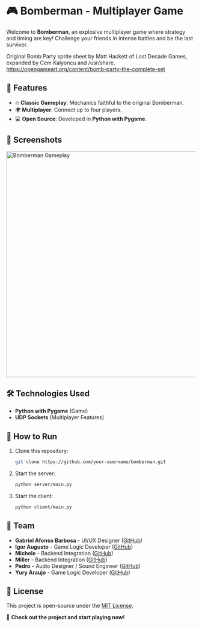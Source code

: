 # 🎮 Bomberman - Multiplayer Game

Welcome to **Bomberman**, an explosive multiplayer game where strategy and timing are key! Challenge your friends in intense battles and be the last survivor.  

Original Bomb Party sprite sheet by Matt Hackett of Lost Decade Games, expanded by Cem Kalyoncu and /usr/share.
<a>https://opengameart.org/content/bomb-party-the-complete-set</a>

## 🚀 Features
- 🔥 **Classic Gameplay**: Mechanics faithful to the original Bomberman.
- 🌍 **Multiplayer**: Connect up to four players.
- 💻 **Open Source**: Developed in **Python with Pygame**.

## 📸 Screenshots
<img src="https://hebbkx1anhila5yf.public.blob.vercel-storage.com/image-A5ZlTS5WKw0vMOxO0WNm8jhnohvFAB.png" width="600" alt="Bomberman Gameplay">

## 🛠️ Technologies Used
- **Python with Pygame** (Game)
- **UDP Sockets** (Multiplayer Features)

## 🔧 How to Run
1. Clone this repository:
   ```sh
   git clone https://github.com/your-username/bomberman.git
   ```
2. Start the server:
   ```sh
   python server/main.py
   ```
3. Start the client:
   ```sh
   python client/main.py
   ```

## 👥 Team
- **Gabriel Afonso Barbosa** - UI/UX Designer ([GitHub](https://github.com/GabrielBarbosaAfo))
- **Igor Augusto** - Game Logic Developer ([GitHub](https://github.com/IgorAuguusto))
- **Michele** - Backend Integration ([GitHub](https://github.com/michelleGomes85))
- **Miller** - Backend Integration ([GitHub](https://github.com/lmyller))
- **Pedro** - Audio Designer / Sound Engineer ([GitHub](https://github.com/pedrocota))
- **Yury Araujo** - Game Logic Developer ([GitHub](https://github.com/YuryOAraujo))

## 📝 License
This project is open-source under the [MIT License](LICENSE).

🔗 **Check out the project and start playing now!**

